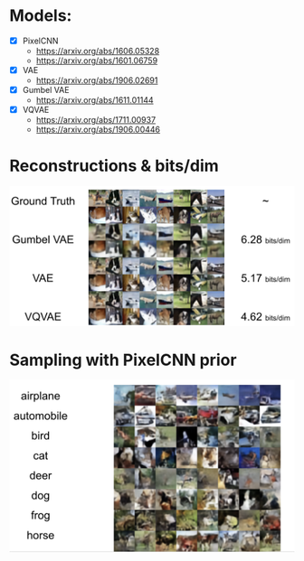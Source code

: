 # Models:
- [x] PixelCNN
  - https://arxiv.org/abs/1606.05328
  - https://arxiv.org/abs/1601.06759
- [x] VAE 
  - https://arxiv.org/abs/1906.02691
- [x] Gumbel VAE
  - https://arxiv.org/abs/1611.01144
- [x] VQVAE
  - https://arxiv.org/abs/1711.00937
  - https://arxiv.org/abs/1906.00446

# Reconstructions & bits/dim
![](images/reconstructions.png)

# Sampling with PixelCNN prior
![](images/sampling.png)
